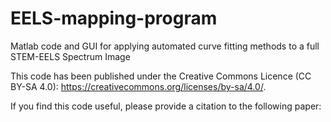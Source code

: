 # EELS-mapping-program
Matlab code and GUI for applying automated curve fitting methods to a full STEM-EELS Spectrum Image

This code has been published under the Creative Commons Licence (CC BY-SA 4.0): https://creativecommons.org/licenses/by-sa/4.0/.

If you find this code useful, please provide a citation to the following paper:
<To be announced>
